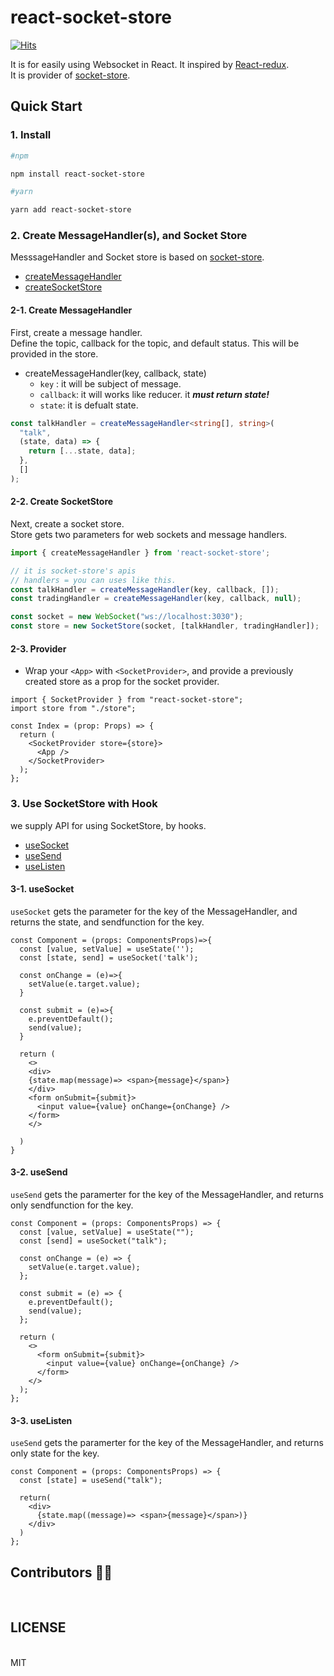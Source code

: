 # react-socket-store

[![Hits](https://hits.seeyoufarm.com/api/count/incr/badge.svg?url=https%3A%2F%2Fgithub.com%2Fnerdchanii%2Freact-socket-store&count_bg=%2357644D&title_bg=%23389008&icon=&icon_color=%23A86F6F&title=hits&edge_flat=true)](https://github.com/nerdchanii)

It is for easily using Websocket in React. It inspired by [React-redux](https://github.com/reduxjs/react-redux).<br>
It is provider of [socket-store](https://github.com/nerdchanii/socket-store).

## Quick Start


### 1. Install


```bash
#npm

npm install react-socket-store

#yarn

yarn add react-socket-store
```



### 2. Create MessageHandler(s), and Socket Store


MesssageHandler and Socket store is based on [socket-store](https://github.com/nerdchanii/socket-store).

- [createMessageHandler](#2-1-create-messagehandler)
- [createSocketStore](#2-2-create-socketstore)

#### 2-1. Create MessageHandler


First, create a message handler.<br>
Define the topic, callback for the topic, and default status. This will be provided in the store.

- createMessageHandler(key, callback, state)
  - `key` : it will be subject of message.
  - `callback`: it will works like reducer. it **_must return state!_**
  - `state`: it is defualt state.

```ts
const talkHandler = createMessageHandler<string[], string>(
  "talk",
  (state, data) => {
    return [...state, data];
  },
  []
);
```



#### 2-2. Create SocketStore


Next, create a socket store.<br>
Store gets two parameters for web sockets and message handlers.

```ts
import { createMessageHandler } from 'react-socket-store';

// it is socket-store's apis
// handlers = you can uses like this.
const talkHandler = createMessageHandler(key, callback, []);
const tradingHandler = createMessageHandler(key, callback, null);

const socket = new WebSocket("ws://localhost:3030");
const store = new SocketStore(socket, [talkHandler, tradingHandler]);
```



#### 2-3. Provider


- Wrap your `<App>` with `<SocketProvider>`, and provide a previously created store as a prop for the socket provider.

```tsx
import { SocketProvider } from "react-socket-store";
import store from "./store";

const Index = (prop: Props) => {
  return (
    <SocketProvider store={store}>
      <App />
    </SocketProvider>
  );
};
```



### 3. Use SocketStore with Hook


we supply API for using SocketStore, by hooks.

- [useSocket](#3-1-usesocket)
- [useSend](#3-2-usesend)
- [useListen](#3-3-uselisten)



#### 3-1. useSocket

`useSocket` gets the parameter for the key of the MessageHandler, and returns the state, and sendfunction for the key.

```tsx
const Component = (props: ComponentsProps)=>{
  const [value, setValue] = useState('');
  const [state, send] = useSocket('talk');

  const onChange = (e)=>{
    setValue(e.target.value);
  }

  const submit = (e)=>{
    e.preventDefault();
    send(value);
  }

  return (
    <>
    <div>
    {state.map(message)=> <span>{message}</span>}
    </div>
    <form onSubmit={submit}>
      <input value={value} onChange={onChange} />
    </form>
    </>

  )
}
```


#### 3-2. useSend

`useSend` gets the paramerter for the key of the MessageHandler, and returns
  only sendfunction for the key.

```tsx
const Component = (props: ComponentsProps) => {
  const [value, setValue] = useState("");
  const [send] = useSocket("talk");

  const onChange = (e) => {
    setValue(e.target.value);
  };

  const submit = (e) => {
    e.preventDefault();
    send(value);
  };

  return (
    <>
      <form onSubmit={submit}>
        <input value={value} onChange={onChange} />
      </form>
    </>
  );
};
```


#### 3-3. useListen

`useSend` gets the paramerter for the key of the MessageHandler, and returns
  only state for the key.

```tsx
const Component = (props: ComponentsProps) => {
  const [state] = useSend("talk");

  return(
    <div>
      {state.map((message)=> <span>{message}</span>)}
    </div>
  )
};
```



## Contributors 👏🏻
<br/>

## LICENSE
<br/>
 MIT
